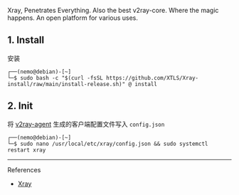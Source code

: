 Xray, Penetrates Everything. Also the best v2ray-core. Where the magic happens. An open platform for various uses.

## 1. Install

安装

```
┌──(nemo@debian)-[~]
└─$ sudo bash -c "$(curl -fsSL https://github.com/XTLS/Xray-install/raw/main/install-release.sh)" @ install
```

## 2. Init

将 [v2ray-agent](https://github.com/mack-a/v2ray-agent) 生成的客户端配置文件写入 `config.json` 

```
┌──(nemo@debian)-[~]
└─$ sudo nano /usr/local/etc/xray/config.json && sudo systemctl restart xray
```

---

References

- [Xray](https://xtls.github.io/)

